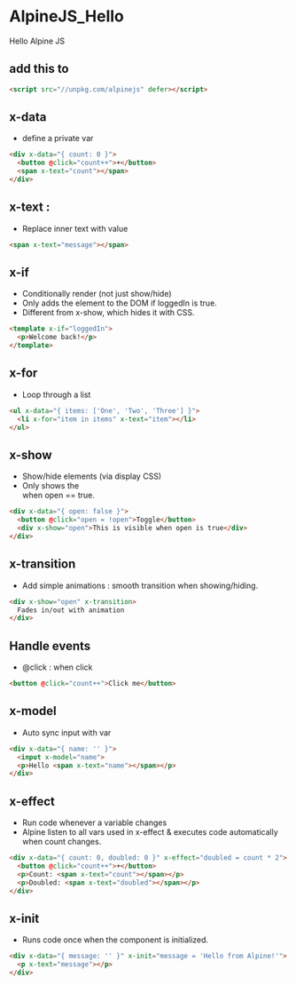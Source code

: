# AlpineJS_Hello
Hello Alpine JS

## add this to <head>

```html
<script src="//unpkg.com/alpinejs" defer></script>
```

## x-data

- define a private var

```html
<div x-data="{ count: 0 }">
  <button @click="count++">+</button>
  <span x-text="count"></span>
</div>
```

## x-text : 

- Replace inner text with value

```html
<span x-text="message"></span>
```

## x-if

- Conditionally render (not just show/hide)
- Only adds the element to the DOM if loggedIn is true.
- Different from x-show, which hides it with CSS.

```html
<template x-if="loggedIn">
  <p>Welcome back!</p>
</template>
```

## x-for

- Loop through a list

```html
<ul x-data="{ items: ['One', 'Two', 'Three'] }">
  <li x-for="item in items" x-text="item"></li>
</ul>
```

## x-show

- Show/hide elements (via display CSS)
- Only shows the <div> when open == true.

```html
<div x-data="{ open: false }">
  <button @click="open = !open">Toggle</button>
  <div x-show="open">This is visible when open is true</div>
</div>
```

## x-transition

- Add simple animations : smooth transition when showing/hiding.

```html
<div x-show="open" x-transition>
  Fades in/out with animation
</div>
```

## Handle events

- @click : when click

```html
<button @click="count++">Click me</button>
```

## x-model

- Auto sync input with var

```html
<div x-data="{ name: '' }">
  <input x-model="name">
  <p>Hello <span x-text="name"></span></p>
</div>
```

## x-effect

- Run code whenever a variable changes
- Alpine listen to all vars used in x-effect & executes code automatically when count changes.

```html
<div x-data="{ count: 0, doubled: 0 }" x-effect="doubled = count * 2">
  <button @click="count++">+</button>
  <p>Count: <span x-text="count"></span></p>
  <p>Doubled: <span x-text="doubled"></span></p>
</div>

```

## x-init 

- Runs code once when the component is initialized.

```html
<div x-data="{ message: '' }" x-init="message = 'Hello from Alpine!'">
  <p x-text="message"></p>
</div>
```
